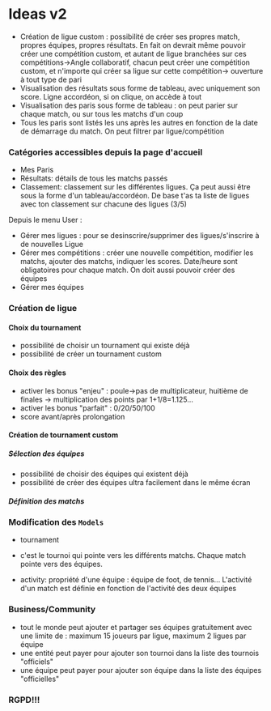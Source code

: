 # Ideas v2

- Création de ligue custom : possibilité de créer ses propres match, propres équipes, propres résultats. En fait on devrait même pouvoir créer une compétition custom, et autant de ligue branchées sur ces compétitions->Angle collaboratif, chacun peut créer une compétition custom, et n'importe qui créer sa ligue sur cette compétition-> ouverture à tout type de pari
- Visualisation des résultats sous forme de tableau, avec uniquement son score. Ligne accordéon, si on clique, on accède à tout
- Visualisation des paris sous forme de tableau : on peut parier sur chaque match, ou sur tous les matchs d'un coup
- Tous les paris sont listés les uns après les autres en fonction de la date de démarrage du match. On peut filtrer par ligue/compétition

### Catégories accessibles depuis la page d'accueil
- Mes Paris
- Résultats: détails de tous les matchs passés 
- Classement: classement sur les différentes ligues. Ça peut aussi être sous la forme d'un tableau/accordéon. De base t'as ta liste de ligues avec ton classement sur chacune des ligues (3/5)

Depuis le menu User :
- Gérer mes ligues : pour se desinscrire/supprimer des ligues/s'inscrire à de nouvelles Ligue 
- Gérer mes compétitions : créer une nouvelle compétition, modifier les matchs, ajouter des matchs, indiquer les scores. Date/heure sont obligatoires pour chaque match. On doit aussi pouvoir créer des équipes 
- Gérer mes équipes 

### Création de ligue 

#### Choix du tournament 
- possibilité de choisir un tournament qui existe déjà 
- possibilité de créer un tournament custom 

#### Choix des règles
- activer les bonus "enjeu" : poule->pas de multiplicateur, huitième de finales -> multiplication des points par 1+1/8=1.125... 
- activer les bonus "parfait" : 0/20/50/100
- score avant/après prolongation 

#### Création de tournament custom 

##### Sélection des équipes 
- possibilité de choisir des équipes qui existent déjà 
- possibilité de créer des équipes ultra facilement dans le même écran 

##### Définition des matchs


### Modification des `Models`
- tournament
 - c'est le tournoi qui pointe vers les différents matchs. Chaque match pointe vers des équipes. 

- activity: propriété d'une équipe : équipe de foot, de tennis... L'activité d'un match est définie en fonction de l'activité des deux équipes 

### Business/Community
- tout le monde peut ajouter et partager ses équipes gratuitement avec une limite de : maximum 15 joueurs par ligue, maximum 2 ligues par équipe 
- une entité peut payer pour ajouter son tournoi dans la liste des tournois "officiels" 
- une équipe peut payer pour ajouter son équipe dans la liste des équipes "officielles" 

### RGPD!!! 
